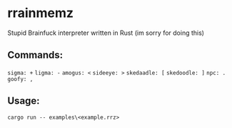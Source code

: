# rrainmemz
Stupid Brainfuck interpreter written in Rust (im sorry for doing this)

## Commands:
```sigma: +```
```ligma: -```
```amogus: <```
```sideeye: >```
```skedaadle: [```
```skedoodle: ]```
```npc: .```
```goofy: ,```

## Usage:
```cargo run -- examples\<example.rrz>```
